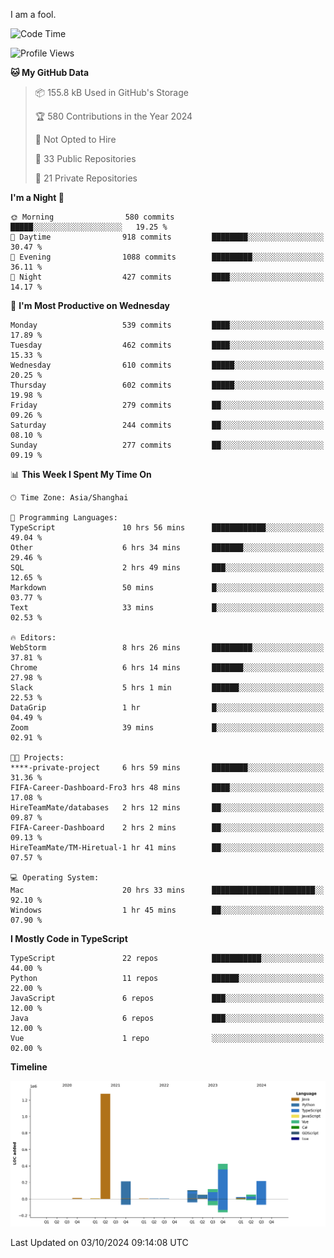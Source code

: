 I am a fool.

<!--START_SECTION:waka-->
![Code Time](http://img.shields.io/badge/Code%20Time-1%2C889%20hrs-blue)

![Profile Views](http://img.shields.io/badge/Profile%20Views-0-blue)

**🐱 My GitHub Data** 

> 📦 155.8 kB Used in GitHub's Storage 
 > 
> 🏆 580 Contributions in the Year 2024
 > 
> 🚫 Not Opted to Hire
 > 
> 📜 33 Public Repositories 
 > 
> 🔑 21 Private Repositories 
 > 
**I'm a Night 🦉** 

```text
🌞 Morning                580 commits         █████░░░░░░░░░░░░░░░░░░░░   19.25 % 
🌆 Daytime                918 commits         ████████░░░░░░░░░░░░░░░░░   30.47 % 
🌃 Evening                1088 commits        █████████░░░░░░░░░░░░░░░░   36.11 % 
🌙 Night                  427 commits         ████░░░░░░░░░░░░░░░░░░░░░   14.17 % 
```
📅 **I'm Most Productive on Wednesday** 

```text
Monday                   539 commits         ████░░░░░░░░░░░░░░░░░░░░░   17.89 % 
Tuesday                  462 commits         ████░░░░░░░░░░░░░░░░░░░░░   15.33 % 
Wednesday                610 commits         █████░░░░░░░░░░░░░░░░░░░░   20.25 % 
Thursday                 602 commits         █████░░░░░░░░░░░░░░░░░░░░   19.98 % 
Friday                   279 commits         ██░░░░░░░░░░░░░░░░░░░░░░░   09.26 % 
Saturday                 244 commits         ██░░░░░░░░░░░░░░░░░░░░░░░   08.10 % 
Sunday                   277 commits         ██░░░░░░░░░░░░░░░░░░░░░░░   09.19 % 
```


📊 **This Week I Spent My Time On** 

```text
🕑︎ Time Zone: Asia/Shanghai

💬 Programming Languages: 
TypeScript               10 hrs 56 mins      ████████████░░░░░░░░░░░░░   49.04 % 
Other                    6 hrs 34 mins       ███████░░░░░░░░░░░░░░░░░░   29.46 % 
SQL                      2 hrs 49 mins       ███░░░░░░░░░░░░░░░░░░░░░░   12.65 % 
Markdown                 50 mins             █░░░░░░░░░░░░░░░░░░░░░░░░   03.77 % 
Text                     33 mins             █░░░░░░░░░░░░░░░░░░░░░░░░   02.53 % 

🔥 Editors: 
WebStorm                 8 hrs 26 mins       █████████░░░░░░░░░░░░░░░░   37.81 % 
Chrome                   6 hrs 14 mins       ███████░░░░░░░░░░░░░░░░░░   27.98 % 
Slack                    5 hrs 1 min         ██████░░░░░░░░░░░░░░░░░░░   22.53 % 
DataGrip                 1 hr                █░░░░░░░░░░░░░░░░░░░░░░░░   04.49 % 
Zoom                     39 mins             █░░░░░░░░░░░░░░░░░░░░░░░░   02.91 % 

🐱‍💻 Projects: 
****-private-project     6 hrs 59 mins       ████████░░░░░░░░░░░░░░░░░   31.36 % 
FIFA-Career-Dashboard-Fro3 hrs 48 mins       ████░░░░░░░░░░░░░░░░░░░░░   17.08 % 
HireTeamMate/databases   2 hrs 12 mins       ██░░░░░░░░░░░░░░░░░░░░░░░   09.87 % 
FIFA-Career-Dashboard    2 hrs 2 mins        ██░░░░░░░░░░░░░░░░░░░░░░░   09.13 % 
HireTeamMate/TM-Hiretual-1 hr 41 mins        ██░░░░░░░░░░░░░░░░░░░░░░░   07.57 % 

💻 Operating System: 
Mac                      20 hrs 33 mins      ███████████████████████░░   92.10 % 
Windows                  1 hr 45 mins        ██░░░░░░░░░░░░░░░░░░░░░░░   07.90 % 
```

**I Mostly Code in TypeScript** 

```text
TypeScript               22 repos            ███████████░░░░░░░░░░░░░░   44.00 % 
Python                   11 repos            ██████░░░░░░░░░░░░░░░░░░░   22.00 % 
JavaScript               6 repos             ███░░░░░░░░░░░░░░░░░░░░░░   12.00 % 
Java                     6 repos             ███░░░░░░░░░░░░░░░░░░░░░░   12.00 % 
Vue                      1 repo              ░░░░░░░░░░░░░░░░░░░░░░░░░   02.00 % 
```



**Timeline**

![Lines of Code chart](https://raw.githubusercontent.com/VeejaLiu/VeejaLiu/master/assets/bar_graph.png)


 Last Updated on 03/10/2024 09:14:08 UTC
<!--END_SECTION:waka-->
